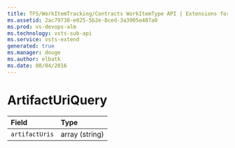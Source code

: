 ```yaml
---
title: TFS/WorkItemTracking/Contracts WorkItemType API | Extensions for Visual Studio Team Services
ms.assetid: 2ac79738-e025-5b2e-8ced-3a3905e487a0
ms.prod: vs-devops-alm
ms.technology: vsts-sub-api
ms.service: vsts-extend
generated: true
ms.manager: douge
ms.author: elbatk
ms.date: 08/04/2016
---
```


# ArtifactUriQuery

| Field        | Type
| :----------- | :--------
| <code>artifactUris</code> | array (string)


